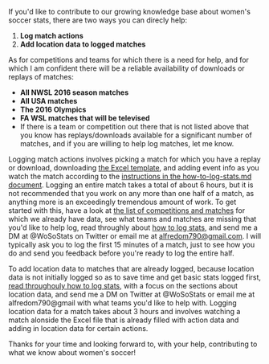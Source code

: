 If you'd like to contribute to our growing knowledge base about women's soccer stats, there are two ways you can direcly help:

1. **Log match actions**
2. **Add location data to logged matches**

As for competitions and teams for which there is a need for help, and for which I am confident there will be a reliable availability of downloads or replays of matches:
* **All NWSL 2016 season matches**
* **All USA matches**
* **The 2016 Olympics**
* **FA WSL matches that will be televised**
* If there is a team or competition out there that is not listed above that you know has replays/downloads available for a significant number of matches, and if you are willing to help log matches, let me know.

Logging match actions involves picking a match for which you have a replay or download, downloading [the Excel template](https://github.com/amj2012/wosostats/blob/master/resources/match-stats-template.xlsx), and adding event info as you watch the match according to the [instructions in the how-to-log-stats.md document](https://github.com/amj2012/wosostats/blob/master/resources/how-to-log-stats.md). Logging an entire match takes a total of about 6 hours, but it is not recommended that you work on any more than one half of a match, as anything more is an exceedingly tremendous amount of work. To get started with this, have a look at [the list of competitions and matches](https://github.com/amj2012/wosostats/tree/master/source/csv) for which we already have data, see what teams and matches are missing that you'd like to help log, read throughly about [how to log stats](https://github.com/amj2012/wosostats/blob/master/resources/how-to-log-stats.md), and send me a DM at @WoSoStats on Twitter or email me at alfredom790@gmail.com. I will typically ask you to log the first 15 minutes of a match, just to see how you do and send you feedback before you're ready to log the entire half.

To add location data to matches that are already logged, because location data is not initially logged so as to save time and get basic stats logged first, [read throughouly how to log stats](https://github.com/amj2012/wosostats/blob/master/resources/how-to-log-stats.md), with a focus on the sections about location data, and send me a DM on Twitter at @WoSoStats or email me at alfredom790@gmail with what teams you'd like to help with. Logging location data for a match takes about 3 hours and involves watching a match alonside the Excel file that is already filled with action data and adding in location data for certain actions.

Thanks for your time and looking forward to, with your help, contributing to what we know about women's soccer!
